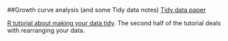 ##Growth curve analysis (and some Tidy data notes)
[Tidy data paper](https://www.jstatsoft.org/article/view/v059i10)

[R tutorial about making your data tidy](http://varianceexplained.org/RData/lessons/lesson2/segment6/). The second half of the tutorial deals with rearranging your data.
